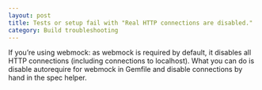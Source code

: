 ```yaml
---
layout: post
title: Tests or setup fail with "Real HTTP connections are disabled."
category: Build troubleshooting
---
```


If you’re using webmock: as webmock is required by default, it disables all HTTP connections (including connections to localhost). What you can do is disable autorequire for webmock in Gemfile and disable connections by hand in the spec helper.
